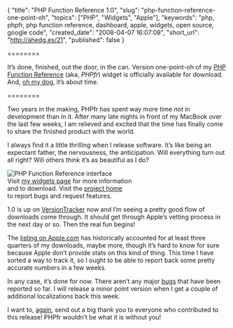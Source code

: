 {
  "title": "PHP Function Reference 1.0",
  "slug": "php-function-reference-one-point-oh",
  "topics": ["PHP", "Widgets", "Apple"],
  "keywords": "php, phpfr, php function reference, dashboard, apple, widgets, open source, google code",
  "created_date": "2008-04-07 16:07:08",
  "short_url": "http://ahedg.es/21",
  "published": false
}

========

It&#8217;s done, finished, out the door, in the can. Version one-point-oh of my <a href="http://andrew.hedges.name/widgets/#phpfr">PHP Function Reference</a> (aka, <em>PHPfr</em>) widget is officially available for download. And, <a href="http://www.urbandictionary.com/define.php?term=oh+my+dog">oh my dog</a>, it&#8217;s about time.

========

<p class="outdent">Two years in the making, PHPfr has spent way more time <em>not</em> in development than in it. After many late nights in front of my MacBook over the last few weeks, I am relieved and excited that the time has finally come to share the finished product with the world.</p>
<p>I always find it a little thrilling when I release software. It&#8217;s like being an expectant father, the nervousness, the anticipation. Will everything turn out all right? Will others think it&#8217;s as beautiful as I do?</p>
<div class="photo-left">
	<p>
		<img src="/widgets/screenshots/phpfr/1.0/phpfr-front.png" alt="PHP Function Reference interface"><br>
		Visit <a href="http://andrew.hedges.name/widgets/#phpfr">my widgets page</a> for more information<br>
		and to download. Visit the <a href="http://code.google.com/p/phpfr/">project home</a><br>
		to report bugs and request features.
	</p>
</div>
<p>1.0 is up on <a href="http://www.versiontracker.com/dyn/moreinfo/macosx/29415">VersionTracker</a> now and I&#8217;m seeing a pretty good flow of downloads come through. It should get through Apple&#8217;s vetting process in the next day or so. Then the real fun begins!</p>
<p>The <a href="http://www.apple.com/downloads/dashboard/developer/phpfunctionreference.html">listing on Apple.com</a> has historically accounted for at least three quarters of my downloads, maybe more, though it&#8217;s hard to know for sure because Apple don&#8217;t provide stats on this kind of thing. This time I have sorted a way to track it, so I ought to be able to report back some pretty accurate numbers in a few weeks.</p>
<p>In any case, it&#8217;s done for now. There aren&#8217;t any major <a href="http://code.google.com/p/phpfr/issues/list">bugs</a> that have been reported so far. I will release a minor point version when I get a couple of additional localizations back this week.</p>
<p>I want to, <a href="/blog/2008/03/30/new-version-of-phpfr-in-the-works">again</a>, send out a big thank you to everyone who contributed to this release! PHPfr wouldn&#8217;t be what it is without you!</p>
